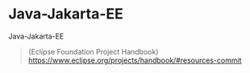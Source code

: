# Java-Jakarta-EE
Java-Jakarta-EE

> (Eclipse Foundation Project Handbook) https://www.eclipse.org/projects/handbook/#resources-commit

